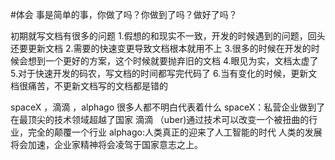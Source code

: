 #体会
事是简单的事，你做了吗？你做到了吗？做好了吗？


初期就写文档有很多的问题
	1.假想的和现实不一致，开发的时候遇到的问题，回头还要更新文档
	2.需要的快速变更导致文档根本就用不上
	3.很多的时候在开发的时候会想到一个更好的方案，这个时候就要抛弃旧的文档
	4.眼见为实，文档太虚了
	5.对于快速开发的码农，写文档的时间都写完代码了
	6.当有变化的时候，更新文档很痛苦，不更新文档写的文档都是错的


spaceX  ，滴滴 ，alphago 很多人都不明白代表着什么
spaceX：私营企业做到了在最顶尖的技术领域超越了国家
滴滴 （uber)通过技术可以改变一个被扭曲的行业，完全的颠覆一个行业
alphago:人类真正的迎来了人工智能的时代
人类的发展将会加速，企业家精神将会凌驾于国家意志之上。


